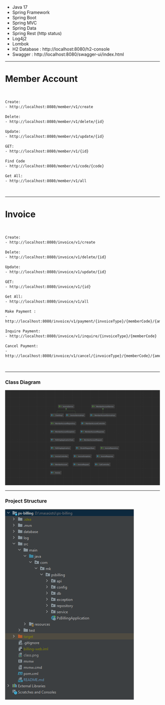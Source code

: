- Java 17
- Spring Framework
- Spring Boot
- Spring MVC
- Spring Data
- Spring Rest (http status)
- Log4j2
- Lombok
- H2 Database : http://localhost:8080/h2-console
- Swagger : http://localhost:8080/swagger-ui/index.html
<hr>
 <h1>Member Account</h1>
<pre>

    Create:
    - http://localhost:8080/member/v1/create

    Delete:
    - http://localhost:8080/member/v1/delete/{id}

    Update:
    - http://localhost:8080/member/v1/update/{id}

    GET:
    - http://localhost:8080/member/v1/{id}

    Find Code
    - http://localhost:8080/member/v1/code/{code}

    Get All:
    - http://localhost:8080/member/v1/all
</pre>

<hr>
 <h1>Invoice</h1>
<pre>

    Create:
    - http://localhost:8080/invoice/v1/create

    Delete:
    - http://localhost:8080/invoice/v1/delete/{id}

    Update:
    - http://localhost:8080/invoice/v1/update/{id}

    GET:
    - http://localhost:8080/invoice/v1/{id}

    Get All:
    - http://localhost:8080/invoice/v1/all

    Make Payment :
    - http://localhost:8080/invoice/v1/payment/{invoiceType}/{memberCode}/{amount}

    Inquire Payment:
    - http://localhost:8080/invoice/v1/inquire/{invoiceType}/{memberCode}

    Cancel Payment:
    - http://localhost:8080/invoice/v1/cancel/{invoiceType}/{memberCode}/{amount}
</pre>

<hr>

### Class Diagram
<img src="class.png">

<hr>

### Project Structure
<img src="project_structure.png">
